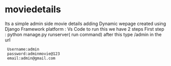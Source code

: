 # moviedetails
Its a simple  admin side movie details adding Dynamic wepage created using Django Framework 
platform : Vs Code
to run this we have 2 steps 
     First step : python manage.py runserver( run command)
     after this type /admin in the url
     
     Username:admin
     password:adminmovie@123
     email:admin@gmail.com
